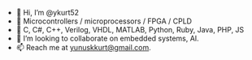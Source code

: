- 👋 Hi, I’m @ykurt52
- 👀 Microcontrollers / microprocessors / FPGA / CPLD
- 🌱 C, C#, C++, Verilog, VHDL, MATLAB, Python, Ruby, Java, PHP, JS
- 💞️ I’m looking to collaborate on embedded systems, AI.
- 📫 Reach me at yunuskkurt@gmail.com.

<!---

--->

